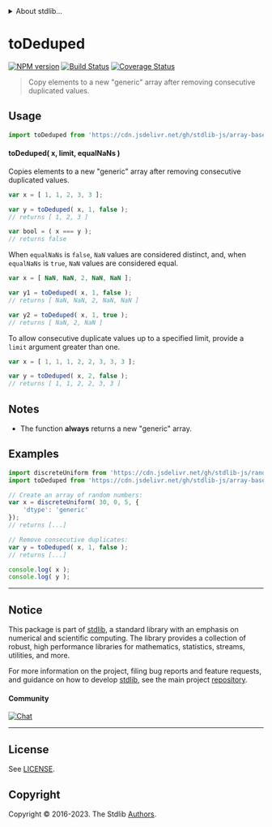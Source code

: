 <!--

@license Apache-2.0

Copyright (c) 2023 The Stdlib Authors.

Licensed under the Apache License, Version 2.0 (the "License");
you may not use this file except in compliance with the License.
You may obtain a copy of the License at

   http://www.apache.org/licenses/LICENSE-2.0

Unless required by applicable law or agreed to in writing, software
distributed under the License is distributed on an "AS IS" BASIS,
WITHOUT WARRANTIES OR CONDITIONS OF ANY KIND, either express or implied.
See the License for the specific language governing permissions and
limitations under the License.

-->


<details>
  <summary>
    About stdlib...
  </summary>
  <p>We believe in a future in which the web is a preferred environment for numerical computation. To help realize this future, we've built stdlib. stdlib is a standard library, with an emphasis on numerical and scientific computation, written in JavaScript (and C) for execution in browsers and in Node.js.</p>
  <p>The library is fully decomposable, being architected in such a way that you can swap out and mix and match APIs and functionality to cater to your exact preferences and use cases.</p>
  <p>When you use stdlib, you can be absolutely certain that you are using the most thorough, rigorous, well-written, studied, documented, tested, measured, and high-quality code out there.</p>
  <p>To join us in bringing numerical computing to the web, get started by checking us out on <a href="https://github.com/stdlib-js/stdlib">GitHub</a>, and please consider <a href="https://opencollective.com/stdlib">financially supporting stdlib</a>. We greatly appreciate your continued support!</p>
</details>

# toDeduped

[![NPM version][npm-image]][npm-url] [![Build Status][test-image]][test-url] [![Coverage Status][coverage-image]][coverage-url] <!-- [![dependencies][dependencies-image]][dependencies-url] -->

> Copy elements to a new "generic" array after removing consecutive duplicated values.

<!-- Section to include introductory text. Make sure to keep an empty line after the intro `section` element and another before the `/section` close. -->

<section class="intro">

</section>

<!-- /.intro -->

<!-- Package usage documentation. -->



<section class="usage">

## Usage

```javascript
import toDeduped from 'https://cdn.jsdelivr.net/gh/stdlib-js/array-base-to-deduped@deno/mod.js';
```

#### toDeduped( x, limit, equalNaNs )

Copies elements to a new "generic" array after removing consecutive duplicated values.

```javascript
var x = [ 1, 1, 2, 3, 3 ];

var y = toDeduped( x, 1, false );
// returns [ 1, 2, 3 ]

var bool = ( x === y );
// returns false
```

When `equalNaNs` is `false`, `NaN` values are considered distinct, and, when `equalNaNs` is `true`, `NaN` values are considered equal.

```javascript
var x = [ NaN, NaN, 2, NaN, NaN ];

var y1 = toDeduped( x, 1, false );
// returns [ NaN, NaN, 2, NaN, NaN ]

var y2 = toDeduped( x, 1, true );
// returns [ NaN, 2, NaN ]
```

To allow consecutive duplicate values up to a specified limit, provide a `limit` argument greater than one.

```javascript
var x = [ 1, 1, 1, 2, 2, 3, 3, 3 ];

var y = toDeduped( x, 2, false );
// returns [ 1, 1, 2, 2, 3, 3 ]
```

</section>

<!-- /.usage -->

<!-- Package usage notes. Make sure to keep an empty line after the `section` element and another before the `/section` close. -->

<section class="notes">

## Notes

-   The function **always** returns a new "generic" array.

</section>

<!-- /.notes -->

<!-- Package usage examples. -->

<section class="examples">

## Examples

<!-- eslint no-undef: "error" -->

```javascript
import discreteUniform from 'https://cdn.jsdelivr.net/gh/stdlib-js/random-array-discrete-uniform@deno/mod.js';
import toDeduped from 'https://cdn.jsdelivr.net/gh/stdlib-js/array-base-to-deduped@deno/mod.js';

// Create an array of random numbers:
var x = discreteUniform( 30, 0, 5, {
    'dtype': 'generic'
});
// returns [...]

// Remove consecutive duplicates:
var y = toDeduped( x, 1, false );
// returns [...]

console.log( x );
console.log( y );
```

</section>

<!-- /.examples -->

<!-- Section to include cited references. If references are included, add a horizontal rule *before* the section. Make sure to keep an empty line after the `section` element and another before the `/section` close. -->

<section class="references">

</section>

<!-- /.references -->

<!-- Section for related `stdlib` packages. Do not manually edit this section, as it is automatically populated. -->

<section class="related">

</section>

<!-- /.related -->

<!-- Section for all links. Make sure to keep an empty line after the `section` element and another before the `/section` close. -->


<section class="main-repo" >

* * *

## Notice

This package is part of [stdlib][stdlib], a standard library with an emphasis on numerical and scientific computing. The library provides a collection of robust, high performance libraries for mathematics, statistics, streams, utilities, and more.

For more information on the project, filing bug reports and feature requests, and guidance on how to develop [stdlib][stdlib], see the main project [repository][stdlib].

#### Community

[![Chat][chat-image]][chat-url]

---

## License

See [LICENSE][stdlib-license].


## Copyright

Copyright &copy; 2016-2023. The Stdlib [Authors][stdlib-authors].

</section>

<!-- /.stdlib -->

<!-- Section for all links. Make sure to keep an empty line after the `section` element and another before the `/section` close. -->

<section class="links">

[npm-image]: http://img.shields.io/npm/v/@stdlib/array-base-to-deduped.svg
[npm-url]: https://npmjs.org/package/@stdlib/array-base-to-deduped

[test-image]: https://github.com/stdlib-js/array-base-to-deduped/actions/workflows/test.yml/badge.svg?branch=main
[test-url]: https://github.com/stdlib-js/array-base-to-deduped/actions/workflows/test.yml?query=branch:main

[coverage-image]: https://img.shields.io/codecov/c/github/stdlib-js/array-base-to-deduped/main.svg
[coverage-url]: https://codecov.io/github/stdlib-js/array-base-to-deduped?branch=main

<!--

[dependencies-image]: https://img.shields.io/david/stdlib-js/array-base-to-deduped.svg
[dependencies-url]: https://david-dm.org/stdlib-js/array-base-to-deduped/main

-->

[chat-image]: https://img.shields.io/gitter/room/stdlib-js/stdlib.svg
[chat-url]: https://app.gitter.im/#/room/#stdlib-js_stdlib:gitter.im

[stdlib]: https://github.com/stdlib-js/stdlib

[stdlib-authors]: https://github.com/stdlib-js/stdlib/graphs/contributors

[umd]: https://github.com/umdjs/umd
[es-module]: https://developer.mozilla.org/en-US/docs/Web/JavaScript/Guide/Modules

[deno-url]: https://github.com/stdlib-js/array-base-to-deduped/tree/deno
[umd-url]: https://github.com/stdlib-js/array-base-to-deduped/tree/umd
[esm-url]: https://github.com/stdlib-js/array-base-to-deduped/tree/esm
[branches-url]: https://github.com/stdlib-js/array-base-to-deduped/blob/main/branches.md

[stdlib-license]: https://raw.githubusercontent.com/stdlib-js/array-base-to-deduped/main/LICENSE

</section>

<!-- /.links -->
